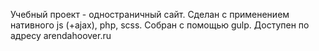 Учебный проект - одностраничный сайт. Сделан с применением нативного js (+ajax), php, scss. Собран с помощью gulp.
Доступен по адресу arendahoover.ru

